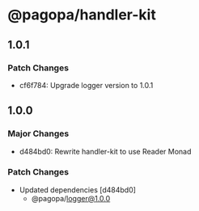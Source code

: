 # @pagopa/handler-kit

## 1.0.1

### Patch Changes

- cf6f784: Upgrade logger version to 1.0.1

## 1.0.0

### Major Changes

- d484bd0: Rewrite handler-kit to use Reader Monad

### Patch Changes

- Updated dependencies [d484bd0]
  - @pagopa/logger@1.0.0
